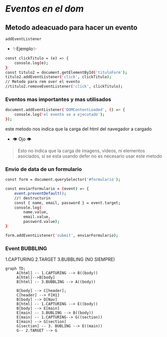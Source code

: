 # _Eventos en el dom_

## Metodo adeacuado para hacer un evento

```sh
addEventListener
```

-   ✨Ejemplo✨

```sh
const clickTitulo = (e) => {
    console.log(e);
}
const titulo2 = document.getElementById('tituloForm');
titulo2.addEventListener('click', clickTitulo);
// Metodo para rem over el evento
//titulo2.removeEventListener('click', clickTitulo);
```

### Eventos mas importantes y mas utilisados

```sh
document.addEventListener('DOMContentLoaded', () => {
    console.log('el evento se a ejecutado');
});
```

este metodo nos indica que la carga del html del navegador a cargado

-   👁️ Ojo 👁️

> Esto no indica que la carga de imagens, videos, ni elementos asociados, si se esta usando defer no es necesario usar este metodo

### Envio de data de un formulario

```sh
const form = document.querySelector('#formulario');

const enviarFormulario = (event) => {
    event.preventDefault();
    //! destructurin
    const { name, email, password } = event.target;
    console.log(
        name.value,
        email.value,
        password.value);
}

form.addEventListener('submit', enviarFormulario);

```

### Event BUBBLING

1.CAPTURING
2.TARGET
3.BUBBLING (NO SIEMPRE)

```mermaid
graph TD;
     A[html] -- 1.CAPTURING --> B((body))
     A[html]-->B[body]
     B[html] -- 3.BUBBLING --> A((body))

     B[body] --> C[header];
     C[header] --> F[H1]
     B[body] --> D[Nav]
     B[html] -- 1.CAPTURING --> E((body))
     B[body] --> E[main]
     E[main] -- 3.BUBLING --> B((body))
     E[main] -- 1.CAPTURING--> G((section))
     E[main] --> G[section]
     G[section] -- 3. BUBLING --> E((main))
     G-- 2.TARGET --> G

```
